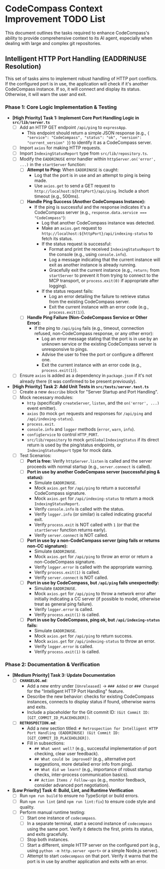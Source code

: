# CodeCompass Context Improvement TODO List

This document outlines the tasks required to enhance CodeCompass's ability to provide comprehensive context to its AI agent, especially when dealing with large and complex git repositories.

## Intelligent HTTP Port Handling (EADDRINUSE Resolution)

This set of tasks aims to implement robust handling of HTTP port conflicts. If the configured port is in use, the application will check if it's another CodeCompass instance. If so, it will connect and display its status. Otherwise, it will warn the user and exit.

### Phase 1: Core Logic Implementation & Testing

-   **[High Priority] Task 1: Implement Core Port Handling Logic in `src/lib/server.ts`**
    -   [ ] Add an HTTP GET endpoint `/api/ping` to `expressApp`.
        -   This endpoint should return a simple JSON response (e.g., `{ "service": "CodeCompass", "status": "ok", "version": "current_version" }`) to identify it as a CodeCompass server.
    -   [ ] Import `axios` for making HTTP requests.
    -   [ ] Import `IndexingStatusReport` type from `src/lib/repository.ts`.
    -   [ ] Modify the `EADDRINUSE` error handler within `httpServer.on('error', ...)` in the `startServer` function:
        -   [ ] **Attempt to Ping:** When `EADDRINUSE` is caught:
            -   Log that the port is in use and an attempt to ping is being made.
            -   Use `axios.get` to send a GET request to `http://localhost:${httpPort}/api/ping`. Include a short timeout (e.g., 500ms).
        -   [ ] **Handle Ping Success (Another CodeCompass Instance):**
            -   If the ping is successful and the response indicates it's a CodeCompass server (e.g., `response.data.service === "CodeCompass"`):
                -   Log that another CodeCompass instance was detected.
                -   Make an `axios.get` request to `http://localhost:${httpPort}/api/indexing-status` to fetch its status.
                -   If the status request is successful:
                    -   Format and print the received `IndexingStatusReport` to the console (e.g., using `console.info`).
                    -   Log a message indicating that the current instance will exit as another instance is already running.
                    -   Gracefully exit the current instance (e.g., `return;` from `startServer` to prevent it from trying to connect to the MCP transport, or `process.exit(0)` if appropriate after logging).
                -   If the status request fails:
                    -   Log an error detailing the failure to retrieve status from the existing CodeCompass server.
                    -   Exit the current instance with an error code (e.g., `process.exit(1)`).
        -   [ ] **Handle Ping Failure (Non-CodeCompass Service or Other Error):**
            -   If the ping to `/api/ping` fails (e.g., timeout, connection refused, non-CodeCompass response, or any other error):
                -   Log an error message stating that the port is in use by an unknown service or the existing CodeCompass server is unresponsive to pings.
                -   Advise the user to free the port or configure a different one.
                -   Exit the current instance with an error code (e.g., `process.exit(1)`).
    -   [ ] Ensure `axios` is added as a dependency in `package.json` if it's not already there (it was confirmed to be present previously).

-   **[High Priority] Task 2: Add Unit Tests in `src/tests/server.test.ts`**
    -   [ ] Create a new `describe` block for "Server Startup and Port Handling".
    -   [ ] Mock necessary modules:
        -   `http` (specifically `createServer`, `listen`, and the `on('error', ...)` event emitter).
        -   `axios` (to mock `get` requests and responses for `/api/ping` and `/api/indexing-status`).
        -   `process.exit`.
        -   `console.info` and `logger` methods (`error`, `warn`, `info`).
        -   `configService` to control `HTTP_PORT`.
        -   `src/lib/repository` to mock `getGlobalIndexingStatus` if its direct return is used by the ping/status endpoints, or `IndexingStatusReport` type for mock data.
    -   [ ] Test Scenarios:
        -   [ ] **Port is free:** Verify `httpServer.listen` is called and the server proceeds with normal startup (e.g., `server.connect` is called).
        -   [ ] **Port in use by another CodeCompass server (successful ping & status):**
            -   Simulate `EADDRINUSE`.
            -   Mock `axios.get` for `/api/ping` to return a successful CodeCompass signature.
            -   Mock `axios.get` for `/api/indexing-status` to return a mock `IndexingStatusReport`.
            -   Verify `console.info` is called with the status.
            -   Verify `logger.info` (or similar) is called indicating graceful exit.
            -   Verify `process.exit` is NOT called with `1` (or that the `startServer` function returns early).
            -   Verify `server.connect` is NOT called.
        -   [ ] **Port in use by a non-CodeCompass server (ping fails or returns non-CC signature):**
            -   Simulate `EADDRINUSE`.
            -   Mock `axios.get` for `/api/ping` to throw an error or return a non-CodeCompass signature.
            -   Verify `logger.error` is called with the appropriate warning.
            -   Verify `process.exit(1)` is called.
            -   Verify `server.connect` is NOT called.
        -   [ ] **Port in use by CodeCompass, but `/api/ping` fails unexpectedly:**
            -   Simulate `EADDRINUSE`.
            -   Mock `axios.get` for `/api/ping` to throw a network error after initially indicating a CC server (if possible to model, otherwise treat as general ping failure).
            -   Verify `logger.error` is called.
            -   Verify `process.exit(1)` is called.
        -   [ ] **Port in use by CodeCompass, ping ok, but `/api/indexing-status` fails:**
            -   Simulate `EADDRINUSE`.
            -   Mock `axios.get` for `/api/ping` to return success.
            -   Mock `axios.get` for `/api/indexing-status` to throw an error.
            -   Verify `logger.error` is called.
            -   Verify `process.exit(1)` is called.

### Phase 2: Documentation & Verification

-   **[Medium Priority] Task 3: Update Documentation**
    -   [ ] **`CHANGELOG.md`**:
        -   Add a new entry under `[Unreleased]` -> `### Added` or `### Changed` for the "Intelligent HTTP Port Handling" feature.
        -   Describe the new behavior: checks for existing CodeCompass instances, connects to display status if found, otherwise warns and exits.
        -   Include a placeholder for the Git commit ID: `(Git Commit ID: [GIT_COMMIT_ID_PLACEHOLDER])`.
    -   [ ] **`RETROSPECTION.md`**:
        -   Add a new section titled: `# Retrospection for Intelligent HTTP Port Handling (EADDRINUSE) (Git Commit ID: [GIT_COMMIT_ID_PLACEHOLDER])`.
        -   Fill in subsections:
            -   `## What went well?` (e.g., successful implementation of port checking, clear user feedback).
            -   `## What could be improved?` (e.g., alternative port suggestions, more detailed error info from ping).
            -   `## What did we learn?` (e.g., importance of robust startup checks, inter-process communication basics).
            -   `## Action Items / Follow-ups` (e.g., monitor feedback, consider advanced port negotiation).

-   **[Low Priority] Task 4: Build, Lint, and Runtime Verification**
    -   [ ] Run `npm run build` to ensure no TypeScript or build errors.
    -   [ ] Run `npm run lint` (and `npm run lint:fix`) to ensure code style and quality.
    -   [ ] Perform manual runtime testing:
        -   [ ] Start one instance of `codecompass`.
        -   [ ] In a separate terminal, start a second instance of `codecompass` using the same port. Verify it detects the first, prints its status, and exits gracefully.
        -   [ ] Stop both instances.
        -   [ ] Start a different, simple HTTP server on the configured port (e.g., using `python -m http.server <port>` or a simple Node.js server).
        -   [ ] Attempt to start `codecompass` on that port. Verify it warns that the port is in use by another application and exits with an error.
